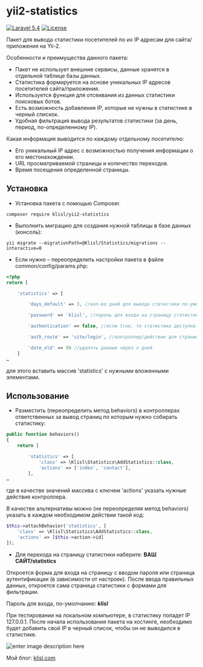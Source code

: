 yii2-statistics
=================
[![Laravel 5.4](https://img.shields.io/badge/Laravel-5.4-orange.svg?style=flat-square)](http://laravel.com)
[![License](http://img.shields.io/badge/license-MIT-brightgreen.svg?style=flat-square)](https://tldrlegal.com/license/mit-license)

Пакет для вывода статистики посетителей по их IP адресам для сайта/приложения на Yii-2.

Особенности и преимущества данного пакета:

*	Пакет не использует внешние сервисы, данные хранятся в отдельной таблице базы данных.
*	Статистика формируется на основе уникальных IP адресов посетителей сайта/приложения.
*	Используется функция для отсеивания из данных статистики поисковых ботов.
*	Есть возможность добавления IP, которые не нужны в статистике в черный спискок.
*	Удобная фильтрация вывода результатов статистики (за день, период, по-определенному IP).


Какая информация выводится по каждому отдельному посетителю:
*	Его уникальный IP адрес с возможностью получения информации о его местонахождении.
*	URL просматриваемой страницы и количество переходов.
*	Время посещения определенной страницы.


  
Установка
------------------
* Установка пакета с помощью Composer.

```
composer require klisl/yii2-statistics
```

* Выполнить миграцию для создания нужной таблицы в базе данных (консоль):
```
yii migrate --migrationPath=@Klisl/Statistics/migrations --interactive=0
```

* Если нужно – переопределить настройки пакета в файле common/config/params.php:
```php
<?php
return [

    'statistics' => [

        'days_default' => 3, //кол-во дней для вывода статистики по-умолчанию (сегодня/вчера/...)

        'password' => 'klisl', //пароль для входа на страницу статистики. Если false (без кавычек) - вход без пароля

        'authentication' => false, //если true, то статистика доступна только аутентифицированным пользователям

        'auth_route' => 'site/login', //контроллер/действие для страницы аутентификации (по-умолчанию 'site/login')

        'date_old' => 90 //удалять данные через х дней
    ]
…

```
для этого вставить массив 'statistics' с нужными вложенными элементами.




Использование
-------------

* Разместить (переопределить метод behaviors) в контроллерах ответственных за вывод страниц по которым нужно собирать статистику:
```php
public function behaviors()
{
    return [

        'statistics' => [
            'class' => \Klisl\Statistics\AddStatistics::class,
            'actions' => ['index', 'contact'],
        ],
…

```
где в качестве значений массива с ключем 'actions' указать нужные действия контроллера.

В качестве альтернативы можно (не переопределяя метод behaviors) указать в каждом необходимом действии такой код:
```php
$this->attachBehavior('statistics', [
    'class' => \Klisl\Statistics\AddStatistics::class,
    'actions' => [$this->action->id]
]);

```

* Для перехода на страницу статистики наберите:
**ВАШ САЙТ/statistics**

Откроется форма для входа на страницу с вводом пароля или страница аутентификации (в зависимости от настроек).
После ввода правильных данных, откроется сама страница статистики с формами для фильтрации.

Пароль для входа, по-умолчанию: ***klisl***

При тестировании на локальном компьютере, в статистику попадет IP 127.0.0.1. 
После начала использования пакета на хостинге, необходимо будет добавить свой IP в черный список, чтобы он не выводился в статистике.




![enter image description here](http://klisl.com/frontend/web/images/external/lar_stat3.jpg)


Мой блог: [klisl.com](http://klisl.com)  